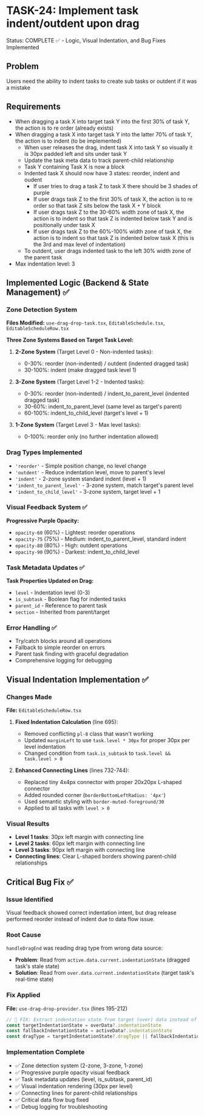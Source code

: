 # TASK-24: Implement task indent/outdent upon drag
Status: COMPLETE ✅ - Logic, Visual Indentation, and Bug Fixes Implemented

## Problem
Users need the ability to indent tasks to create sub tasks or outdent if it was a mistake

## Requirements
- When dragging a task X into target task Y into the first 30% of task Y, the action is to re order (already exists)
- When dragging a task X into target task Y into the latter 70% of task Y, the action is to indent (to be implemented)
    - When user releases the drag, indent task X into task Y so visually it is 30px padded left and sits under task Y
    - Update the task meta data to track parent-child relationship
    - Task Y containing Task X is now a block
    - Indented task X should now have 3 states: reorder, indent and oudent
        - If user tries to drag a task Z to task X there should be 3 shades of purple
        - If user drags task Z to the first 30% of task X, the action is to re order so that task Z sits below the task X + Y block
        - If user drags task Z to the 30-60% width zone of task X, the action is to indent so that task Z is indented below task Y and is positionally under task X
        - If user drags task Z to the 60%-100% width zone of task X, the action is to indent so that task Z is indented below task X (this is the 3rd and max level of indentation)
    - To outdent, user drags indented task to the left 30% width zone of the parent task
- Max indentation level: 3

## Implemented Logic (Backend & State Management) ✅

### Zone Detection System
**Files Modified:** `use-drag-drop-task.tsx`, `EditableSchedule.tsx`, `EditableScheduleRow.tsx`

**Three Zone Systems Based on Target Task Level:**

1. **2-Zone System** (Target Level 0 - Non-indented tasks):
   - 0-30%: reorder (non-indented) / outdent (indented dragged task)
   - 30-100%: indent (make dragged task level 1)

2. **3-Zone System** (Target Level 1-2 - Indented tasks):
   - 0-30%: reorder (non-indented) / indent_to_parent_level (indented dragged task)
   - 30-60%: indent_to_parent_level (same level as target's parent)
   - 60-100%: indent_to_child_level (target's level + 1)

3. **1-Zone System** (Target Level 3 - Max level tasks):
   - 0-100%: reorder only (no further indentation allowed)

### Drag Types Implemented
- `'reorder'` - Simple position change, no level change
- `'outdent'` - Reduce indentation level, move to parent's level
- `'indent'` - 2-zone system standard indent (level + 1)
- `'indent_to_parent_level'` - 3-zone system, match target's parent level
- `'indent_to_child_level'` - 3-zone system, target level + 1

### Visual Feedback System ✅
**Progressive Purple Opacity:**
- `opacity-60` (60%) - Lightest: reorder operations
- `opacity-75` (75%) - Medium: indent_to_parent_level, standard indent
- `opacity-80` (80%) - High: outdent operations  
- `opacity-90` (90%) - Darkest: indent_to_child_level

### Task Metadata Updates ✅
**Task Properties Updated on Drag:**
- `level` - Indentation level (0-3)
- `is_subtask` - Boolean flag for indented tasks
- `parent_id` - Reference to parent task
- `section` - Inherited from parent/target

### Error Handling ✅
- Try/catch blocks around all operations
- Fallback to simple reorder on errors
- Parent task finding with graceful degradation
- Comprehensive logging for debugging

## Visual Indentation Implementation ✅

### Changes Made
**File:** `EditableScheduleRow.tsx`

1. **Fixed Indentation Calculation** (line 695):
   - Removed conflicting `pl-8` class that wasn't working
   - Updated `marginLeft` to use `task.level * 30px` for proper 30px per level indentation
   - Changed condition from `task.is_subtask` to `task.level && task.level > 0`

2. **Enhanced Connecting Lines** (lines 732-744):
   - Replaced tiny 4x4px connector with proper 20x20px L-shaped connector
   - Added rounded corner (`borderBottomLeftRadius: '4px'`)
   - Used semantic styling with `border-muted-foreground/30`
   - Applied to all tasks with `level > 0`

### Visual Results
- **Level 1 tasks**: 30px left margin with connecting line
- **Level 2 tasks**: 60px left margin with connecting line  
- **Level 3 tasks**: 90px left margin with connecting line
- **Connecting lines**: Clear L-shaped borders showing parent-child relationships

## Critical Bug Fix ✅

### Issue Identified
Visual feedback showed correct indentation intent, but drag release performed reorder instead of indent due to data flow issue.

### Root Cause
`handleDragEnd` was reading drag type from wrong data source:
- **Problem**: Read from `active.data.current.indentationState` (dragged task's stale state)
- **Solution**: Read from `over.data.current.indentationState` (target task's real-time state)

### Fix Applied
**File:** `use-drag-drop-provider.tsx` (lines 195-212)

```typescript
// 🔧 FIX: Extract indentation state from target (over) data instead of active data
const targetIndentationState = overData?.indentationState
const fallbackIndentationState = activeData?.indentationState
const dragType = targetIndentationState?.dragType || fallbackIndentationState?.dragType || 'reorder'
```

### Implementation Complete
- ✅ Zone detection system (2-zone, 3-zone, 1-zone)
- ✅ Progressive purple opacity visual feedback
- ✅ Task metadata updates (level, is_subtask, parent_id)
- ✅ Visual indentation rendering (30px per level)
- ✅ Connecting lines for parent-child relationships
- ✅ Critical data flow bug fixed
- ✅ Debug logging for troubleshooting
